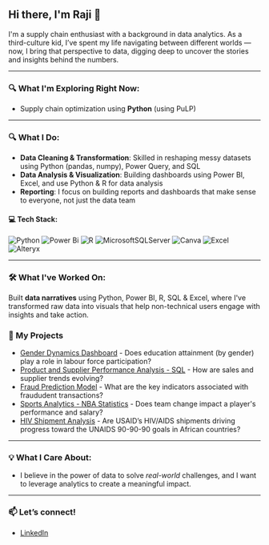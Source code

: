 ## Hi there, I'm Raji 👋

I'm a supply chain enthusiast with a background in data analytics. As a third-culture kid, I’ve spent my life navigating between different worlds — now, I bring that perspective to data, digging deep to uncover the stories and insights behind the numbers.

---

### 🔍 What I'm Exploring Right Now:
- Supply chain optimization using **Python** (using PuLP)

---

### 🔍 What I Do:

- **Data Cleaning & Transformation**: Skilled in reshaping messy datasets using Python (pandas, numpy), Power Query, and SQL
- **Data Analysis & Visualization**: Building dashboards using Power BI, Excel, and use Python & R for data analysis   
- **Reporting**: I focus on building reports and dashboards that make sense to everyone, not just the data team

#### 💻 Tech Stack:
![Python](https://img.shields.io/badge/python-3670A0?style=for-the-badge&logo=python&logoColor=ffdd54) ![Power Bi](https://img.shields.io/badge/power_bi-F2C811?style=for-the-badge&logo=powerbi&logoColor=black) ![R](https://img.shields.io/badge/r-%23276DC3.svg?style=for-the-badge&logo=r&logoColor=white) ![MicrosoftSQLServer](https://img.shields.io/badge/Microsoft%20SQL%20Server-CC2927?style=for-the-badge&logo=microsoft%20sql%20server&logoColor=white) ![Canva](https://img.shields.io/badge/Canva-%2300C4CC.svg?style=for-the-badge&logo=Canva&logoColor=white) ![Excel](https://img.shields.io/badge/Excel-217346?style=for-the-badge&logo=microsoft-excel&logoColor=white) ![Alteryx](https://img.shields.io/badge/Alteryx-003B5C?style=for-the-badge&logo=data:image/svg+xml;base64,PHN2ZyB3aWR0aD0nMjUnIGhlaWdodD0nMjUnIHZpZXdCb3g9JzAgMCAxMjggMTI4JyB4bWxucz0naHR0cD)


---

### 🛠️ What I've Worked On:
Built **data narratives** using Python, Power BI, R, SQL & Excel, where I've transformed raw data into visuals that help non-technical users engage with insights and take action.

### 📂 My Projects
- [Gender Dynamics Dashboard](https://github.com/RajithaReniguntla/GenderEducation_Dashboard) - Does education attainment (by gender) play a role in labour force participation?
- [Product and Supplier Performance Analysis - SQL](https://github.com/RajithaReniguntla/WWI_Product_Analysis) - How are sales and supplier trends evolving?
- [Fraud Prediction Model](https://github.com/RajithaReniguntla/FraudDetection) - What are the key indicators associated with fraududent transactions?
- [Sports Analytics - NBA Statistics](https://github.com/RajithaReniguntla/NBAStats) - Does team change impact a player's performance and salary?
- [HIV Shipment Analysis](https://github.com/RajithaReniguntla/HIV_Shipment_SupplyChainAnalytics) - Are USAID’s HIV/AIDS shipments driving progress toward the UNAIDS 90-90-90 goals in African countries?
  
---

### 💡 What I Care About:
- I believe in the power of data to solve *real-world* challenges, and I want to leverage analytics to create a meaningful impact.
---

### 📫 Let’s connect!
- [LinkedIn](https://www.linkedin.com/in/rajitha-reniguntla/)
